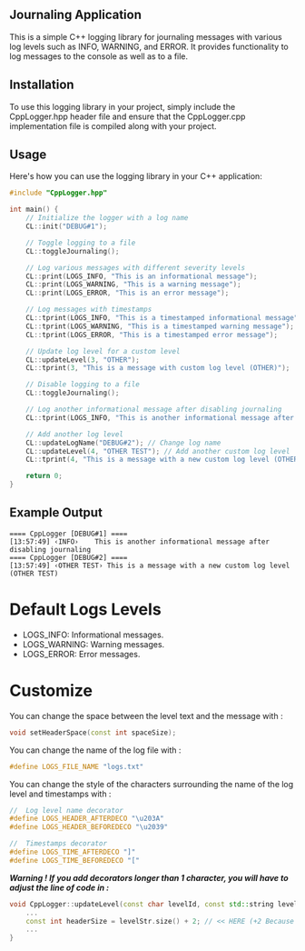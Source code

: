 ## Journaling Application

This is a simple C++ logging library for journaling messages with various log levels such as INFO, WARNING, and ERROR. It provides functionality to log messages to the console as well as to a file.

## Installation

To use this logging library in your project, simply include the CppLogger.hpp header file and ensure that the CppLogger.cpp implementation file is compiled along with your project.

## Usage

Here's how you can use the logging library in your C++ application:

```cpp
#include "CppLogger.hpp"

int main() {
    // Initialize the logger with a log name
    CL::init("DEBUG#1");

    // Toggle logging to a file
    CL::toggleJournaling();

    // Log various messages with different severity levels
    CL::print(LOGS_INFO, "This is an informational message");
    CL::print(LOGS_WARNING, "This is a warning message");
    CL::print(LOGS_ERROR, "This is an error message");

    // Log messages with timestamps
    CL::tprint(LOGS_INFO, "This is a timestamped informational message");
    CL::tprint(LOGS_WARNING, "This is a timestamped warning message");
    CL::tprint(LOGS_ERROR, "This is a timestamped error message");

    // Update log level for a custom level
    CL::updateLevel(3, "OTHER");
    CL::tprint(3, "This is a message with custom log level (OTHER)");

    // Disable logging to a file
    CL::toggleJournaling();

    // Log another informational message after disabling journaling
    CL::tprint(LOGS_INFO, "This is another informational message after disabling journaling");

    // Add another log level
    CL::updateLogName("DEBUG#2"); // Change log name
    CL::updateLevel(4, "OTHER TEST"); // Add another custom log level
    CL::tprint(4, "This is a message with a new custom log level (OTHER TEST)");

    return 0;
}
```
## Example Output

```log
==== CppLogger [DEBUG#1] ====
[13:57:49] ‹INFO›    This is another informational message after disabling journaling
==== CppLogger [DEBUG#2] ====
[13:57:49] ‹OTHER TEST› This is a message with a new custom log level (OTHER TEST)
```

# Default Logs Levels
* LOGS_INFO: Informational messages.
* LOGS_WARNING: Warning messages.
* LOGS_ERROR: Error messages.
  
# Customize
You can change the space between the level text and the message with :
```cpp
void setHeaderSpace(const int spaceSize);
```
You can change the name of the log file with :
```cpp
#define LOGS_FILE_NAME "logs.txt"
```
You can change the style of the characters surrounding the name of the log level and timestamps with :
```cpp
//  Log level name decorator
#define LOGS_HEADER_AFTERDECO "\u203A"
#define LOGS_HEADER_BEFOREDECO "\u2039"

//  Timestamps decorator
#define LOGS_TIME_AFTERDECO "]"
#define LOGS_TIME_BEFOREDECO "["
```
***Warning ! If you add decorators longer than 1 character, you will have to adjust the line of code in :***
```cpp
void CppLogger::updateLevel(const char levelId, const std::string levelStr){
    ...
    const int headerSize = levelStr.size() + 2; // << HERE (+2 Because there are only 2 characters surrounding the log level name)
    ...
}
```